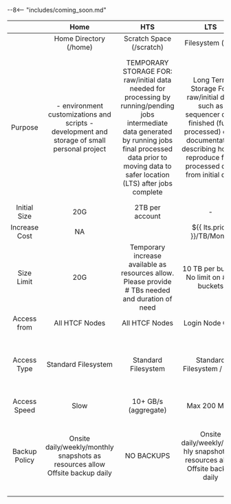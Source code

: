<style type="text/css">

.md-typeset table:not([class]) th:nth-child(2) {
  text-align: center;
  background-color: #4473c5;
}

.md-typeset table:not([class]) th:nth-child(3) {
  background-color: #70ad46;
}

.md-typeset table:not([class]) th:nth-child(4) {
  background-color: #ed7d31;
}

.md-typeset table:not([class]) th:nth-child(4), 
.md-typeset table:not([class]) th:nth-child(6)  {
  color: #ed7d31;
}

.md-typeset table:not([class]) th:nth-child(5) {
  background-color: #ed7d31;
}

.md-typeset table:not([class]) th:nth-child(6) {
  background-color: #ed7d31;
}

.md-typeset table:not([class]) th:nth-child(6) :text {
  visibility: hidden;
}

.md-typeset table:not([class]) thead th {
  font-size: 1rem;
}
.md-typeset table:not([class]) thead th,
.md-typeset table:not([class]) tbody tr:nth-child(1) td,
.md-typeset table:not([class]) td:nth-child(1) {
  font-weight: bold;
}

.md-typeset table:not([class]) td:nth-child(2) {
  background-color: #dae3f4;
}

.md-typeset table:not([class]) td:nth-child(3) {
  background-color: #e2f0d9;
}

.md-typeset table:not([class]) td:nth-child(4) {
  background-color: #f4b184;
}

.md-typeset table:not([class]) td:nth-child(5) {
  background-color: #f8cbac;
}

.md-typeset table:not([class]) td:nth-child(6) {
  background-color: #fbe5d7;
}

.md-typeset table:not([class]) tr:nth-child(1) td:nth-child(2) {
  background-color: #8fabda;
}

.md-typeset table:not([class]) tr:nth-child(1) td:nth-child(3) {
  background-color: #a8d18d;
}

table.storage thead tr.sub th.hts {
  background-color: #a8d18d;
}

table.storage thead tr.sub th.lts {
  background-color: #f4b184;
}

table.storage thead tr.sub th.ltos {
  background-color: #f7ccac;
}

table.storage thead tr.sub th.ref {
  background-color: #fbe5d7;
}

table.storage tbody td.lts {
  background-color: #f4b184;
}

.md-sidebar {
display: none;
}
.md-content {
max-width: 100%;
}

</style>


--8<-- "includes/coming_soon.md"


|  | Home | HTS | LTS | LTS | LTS |
|:-:|:-:|:-:|:-:|:-:|:-:|
|  | Home Directory (/home) | Scratch Space (/scratch) | Filesystem (/lts) | Object Store (LTOS) | Reference (/ref) |
| Purpose | - environment customizations and scripts  - development and storage of small personal project | TEMPORARY STORAGE FOR:    raw/initial data needed for processing by  running/pending jobs  intermediate data generated by running jobs  final processed data prior to moving data to  safer location (LTS) after jobs complete | Long Term Storage For:    raw/initial data such as sequencer data  finished (fully processed) data  documentation describing how to reproduce  fully processed data from initial data | Long Term Storage For:    raw/initial data such as sequencer data  finished (fully processed) data  documentation describing how to reproduce  fully processed data from initial data  | Long Term Storage For:    Software  tools needed by  jobs for the processing of  data  reference  data such as  reference genomes and  NCBI databases |
| Initial Size | 20G | 2TB per account | - | - | 1TB per lab |
| Increase Cost | NA |  | ${{ lts.price }}/TB/Month | ${{ lts.price }}/TB/Month | ${{ lts.price }}/TB/Month |
| Size Limit | 20G | Temporary increase available as resources allow. Please provide # TBs needed and duration of need | 10 TB per bucket  No limit on # of  buckets | - | - |
| Access from | All HTCF Nodes | All HTCF Nodes | Login Node Only | All HTCF Nodes | All HTCF Nodes |
| Access Type | Standard Filesystem | Standard Filesystem | Standard Filesystem  / lts /<lab>/<bucket> | HTTP interface  compatible with (but not  using) Amazon S3 API | Standard Filesystem  /ref/<lab>/data  /ref/<lab>/software  /ref/<lab>/modules |
| Access Speed | Slow | 10+ GB/s (aggregate) | Max 200 MB/s | 1000+ MB/s (aggregate) | 100 MB/s (aggregate) |
| Backup Policy | Onsite  daily/weekly/monthly  snapshots as resources  allow  Offsite backup daily | NO BACKUPS | Onsite  daily/weekly/mont hly snapshots as  resources allow  Offsite backup  daily | continually synced  offsite     user customizable:  versioning of objects   schedule removal of  old objects | NO BACKUPS |

